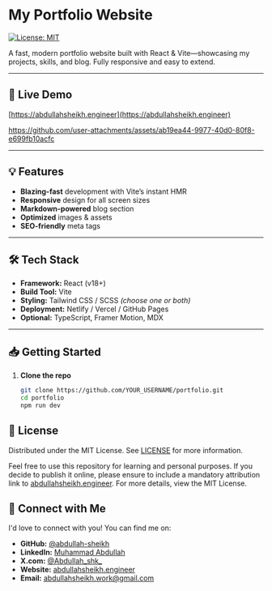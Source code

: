 # My Portfolio Website

[![License: MIT](https://img.shields.io/badge/License-MIT-yellow.svg)](./LICENSE)

A fast, modern portfolio website built with React & Vite—showcasing my projects, skills, and blog. Fully responsive and easy to extend.

---

## 🚀 Live Demo

[https://abdullahsheikh.engineer](https://abdullahsheikh.engineer)

https://github.com/user-attachments/assets/ab19ea44-9977-40d0-80f8-e699fb10acfc


---

## 💡 Features

- **Blazing-fast** development with Vite’s instant HMR  
- **Responsive** design for all screen sizes   
- **Markdown-powered** blog section  
- **Optimized** images & assets  
- **SEO-friendly** meta tags  

---

## 🛠 Tech Stack

- **Framework:** React (v18+)  
- **Build Tool:** Vite  
- **Styling:** Tailwind CSS / SCSS *(choose one or both)*  
- **Deployment:** Netlify / Vercel / GitHub Pages  
- **Optional:** TypeScript, Framer Motion, MDX  

---

## 📥 Getting Started

1. **Clone the repo**  
   ```bash
   git clone https://github.com/YOUR_USERNAME/portfolio.git
   cd portfolio
   npm run dev

   
## 📄 License

Distributed under the MIT License. See [LICENSE](./LICENSE) for more information.

Feel free to use this repository for learning and personal purposes. If you decide to publish it online, please ensure to include a mandatory attribution link to [abdullahsheikh.engineer](https://abdullahsheikh.engineer). For more details, view the MIT License.


## 🔗 Connect with Me

I'd love to connect with you! You can find me on:

- **GitHub:** [@abdullah-sheikh](https://github.com/abdullah-sheikh)
- **LinkedIn:** [Muhammad Abdullah](https://linkedin.com/in/SanjibRoy)
- **X.com:** [@Abdullah_shk_](https://x.com/Abdullah_shk_)
- **Website:** [abdullahsheikh.engineer](https://abdullahsheikh.engineer)
- **Email:** [abdullahsheikh.work@gmail.com](abdullahsheikh.work@gmail.com)


